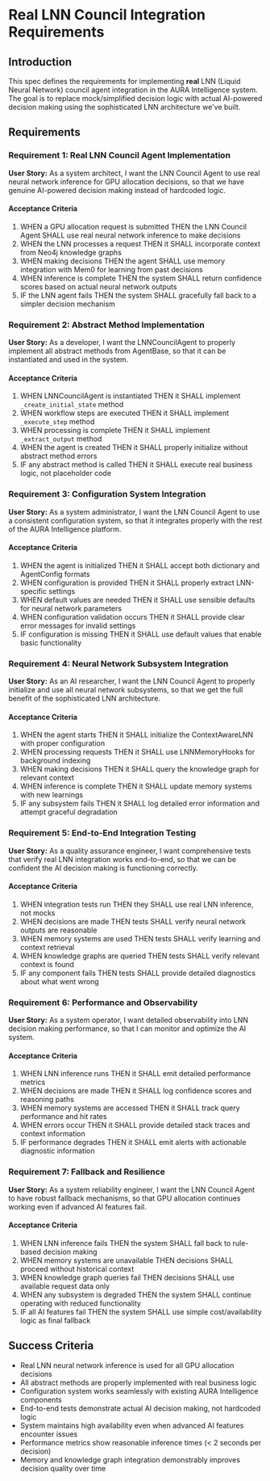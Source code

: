 # Real LNN Council Integration Requirements

## Introduction

This spec defines the requirements for implementing **real** LNN (Liquid Neural Network) council agent integration in the AURA Intelligence system. The goal is to replace mock/simplified decision logic with actual AI-powered decision making using the sophisticated LNN architecture we've built.

## Requirements

### Requirement 1: Real LNN Council Agent Implementation

**User Story:** As a system architect, I want the LNN Council Agent to use real neural network inference for GPU allocation decisions, so that we have genuine AI-powered decision making instead of hardcoded logic.

#### Acceptance Criteria

1. WHEN a GPU allocation request is submitted THEN the LNN Council Agent SHALL use real neural network inference to make decisions
2. WHEN the LNN processes a request THEN it SHALL incorporate context from Neo4j knowledge graphs
3. WHEN making decisions THEN the agent SHALL use memory integration with Mem0 for learning from past decisions
4. WHEN inference is complete THEN the system SHALL return confidence scores based on actual neural network outputs
5. IF the LNN agent fails THEN the system SHALL gracefully fall back to a simpler decision mechanism

### Requirement 2: Abstract Method Implementation

**User Story:** As a developer, I want the LNNCouncilAgent to properly implement all abstract methods from AgentBase, so that it can be instantiated and used in the system.

#### Acceptance Criteria

1. WHEN LNNCouncilAgent is instantiated THEN it SHALL implement `_create_initial_state` method
2. WHEN workflow steps are executed THEN it SHALL implement `_execute_step` method  
3. WHEN processing is complete THEN it SHALL implement `_extract_output` method
4. WHEN the agent is created THEN it SHALL properly initialize without abstract method errors
5. IF any abstract method is called THEN it SHALL execute real business logic, not placeholder code

### Requirement 3: Configuration System Integration

**User Story:** As a system administrator, I want the LNN Council Agent to use a consistent configuration system, so that it integrates properly with the rest of the AURA Intelligence platform.

#### Acceptance Criteria

1. WHEN the agent is initialized THEN it SHALL accept both dictionary and AgentConfig formats
2. WHEN configuration is provided THEN it SHALL properly extract LNN-specific settings
3. WHEN default values are needed THEN it SHALL use sensible defaults for neural network parameters
4. WHEN configuration validation occurs THEN it SHALL provide clear error messages for invalid settings
5. IF configuration is missing THEN it SHALL use default values that enable basic functionality

### Requirement 4: Neural Network Subsystem Integration

**User Story:** As an AI researcher, I want the LNN Council Agent to properly initialize and use all neural network subsystems, so that we get the full benefit of the sophisticated LNN architecture.

#### Acceptance Criteria

1. WHEN the agent starts THEN it SHALL initialize the ContextAwareLNN with proper configuration
2. WHEN processing requests THEN it SHALL use LNNMemoryHooks for background indexing
3. WHEN making decisions THEN it SHALL query the knowledge graph for relevant context
4. WHEN inference is complete THEN it SHALL update memory systems with new learnings
5. IF any subsystem fails THEN it SHALL log detailed error information and attempt graceful degradation

### Requirement 5: End-to-End Integration Testing

**User Story:** As a quality assurance engineer, I want comprehensive tests that verify real LNN integration works end-to-end, so that we can be confident the AI decision making is functioning correctly.

#### Acceptance Criteria

1. WHEN integration tests run THEN they SHALL use real LNN inference, not mocks
2. WHEN decisions are made THEN tests SHALL verify neural network outputs are reasonable
3. WHEN memory systems are used THEN tests SHALL verify learning and context retrieval
4. WHEN knowledge graphs are queried THEN tests SHALL verify relevant context is found
5. IF any component fails THEN tests SHALL provide detailed diagnostics about what went wrong

### Requirement 6: Performance and Observability

**User Story:** As a system operator, I want detailed observability into LNN decision making performance, so that I can monitor and optimize the AI system.

#### Acceptance Criteria

1. WHEN LNN inference runs THEN it SHALL emit detailed performance metrics
2. WHEN decisions are made THEN it SHALL log confidence scores and reasoning paths
3. WHEN memory systems are accessed THEN it SHALL track query performance and hit rates
4. WHEN errors occur THEN it SHALL provide detailed stack traces and context information
5. IF performance degrades THEN it SHALL emit alerts with actionable diagnostic information

### Requirement 7: Fallback and Resilience

**User Story:** As a system reliability engineer, I want the LNN Council Agent to have robust fallback mechanisms, so that GPU allocation continues working even if advanced AI features fail.

#### Acceptance Criteria

1. WHEN LNN inference fails THEN the system SHALL fall back to rule-based decision making
2. WHEN memory systems are unavailable THEN decisions SHALL proceed without historical context
3. WHEN knowledge graph queries fail THEN decisions SHALL use available request data only
4. WHEN any subsystem is degraded THEN the system SHALL continue operating with reduced functionality
5. IF all AI features fail THEN the system SHALL use simple cost/availability logic as final fallback

## Success Criteria

- Real LNN neural network inference is used for all GPU allocation decisions
- All abstract methods are properly implemented with real business logic
- Configuration system works seamlessly with existing AURA Intelligence components
- End-to-end tests demonstrate actual AI decision making, not hardcoded logic
- System maintains high availability even when advanced AI features encounter issues
- Performance metrics show reasonable inference times (< 2 seconds per decision)
- Memory and knowledge graph integration demonstrably improves decision quality over time